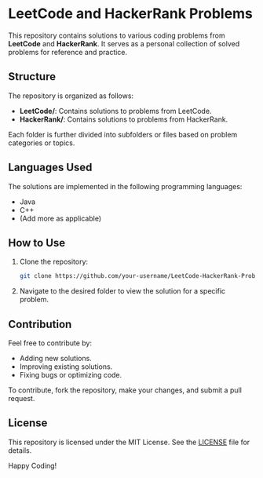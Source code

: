 # LeetCode and HackerRank Problems

This repository contains solutions to various coding problems from **LeetCode** and **HackerRank**. It serves as a personal collection of solved problems for reference and practice.

## Structure

The repository is organized as follows:
- **LeetCode/**: Contains solutions to problems from LeetCode.
- **HackerRank/**: Contains solutions to problems from HackerRank.

Each folder is further divided into subfolders or files based on problem categories or topics.

## Languages Used

The solutions are implemented in the following programming languages:
- Java
- C++
- (Add more as applicable)

## How to Use

1. Clone the repository:
    ```bash
    git clone https://github.com/your-username/LeetCode-HackerRank-Problems.git
    ```
2. Navigate to the desired folder to view the solution for a specific problem.

## Contribution

Feel free to contribute by:
- Adding new solutions.
- Improving existing solutions.
- Fixing bugs or optimizing code.

To contribute, fork the repository, make your changes, and submit a pull request.

## License

This repository is licensed under the MIT License. See the [LICENSE](LICENSE) file for details.

Happy Coding!
